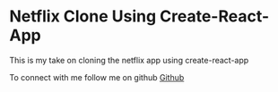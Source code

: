# Netflix Clone Using Create-React-App

This is my take on cloning the netflix app using create-react-app

To connect with me follow me on github [Github](https://github.com/Sharoz29)
